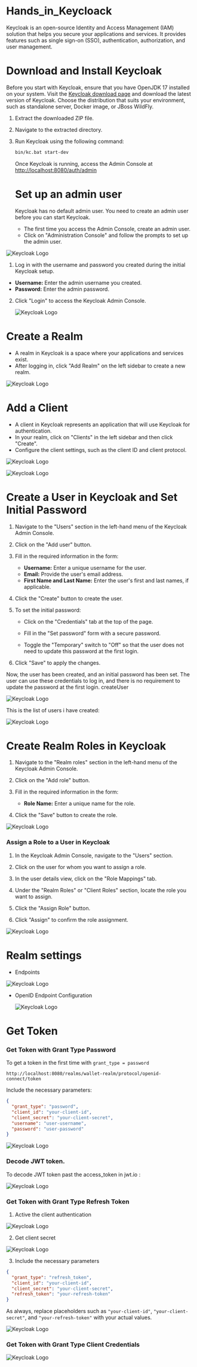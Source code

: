 # Hands_in_Keycloack

Keycloak is an open-source Identity and Access Management (IAM) solution that helps you secure your applications and services. It provides features such as single sign-on (SSO), authentication, authorization, and user management.

# Download and Install Keycloak
 Before you start with Keycloak, ensure that you have OpenJDK 17 installed on your system.
 Visit the [Keycloak download page](https://www.keycloak.org/downloads.html) and download the latest version of Keycloak. Choose the distribution that suits your environment, such as standalone server, Docker image, or JBoss WildFly.
1. Extract the downloaded ZIP file.
2. Navigate to the extracted directory.
3. Run Keycloak using the following command:

    ```bash
    bin/kc.bat start-dev
    ```
    Once Keycloak is running, access the Admin Console at [http://localhost:8080/auth/admin](http://localhost:8080/auth/admin)

    # Set up an admin user
   Keycloak has no default admin user. You need to create an admin user before you can start Keycloak.
   - The first time you access the Admin Console, create an admin user.
   - Click on "Administration Console" and follow the prompts to set up the admin user.

  ![Keycloak Logo](keyCloak/consoleAdmin.png)
  
  1. Log in with the username and password you created during the initial Keycloak setup.

   - **Username:** Enter the admin username you created.
   - **Password:** Enter the admin password.

2. Click "Login" to access the Keycloak Admin Console.
   
   ![Keycloak Logo](keyCloak/verify.png)

  # Create a Realm
  - A realm in Keycloak is a space where your applications and services exist.
  - After logging in, click "Add Realm" on the left sidebar to create a new realm.
    
![Keycloak Logo](keyCloak/createRealm.png)

# Add a Client
- A client in Keycloak represents an application that will use Keycloak for authentication.
- In your realm, click on "Clients" in the left sidebar and then click "Create".
- Configure the client settings, such as the client ID and client protocol.

![Keycloak Logo](keyCloak/createClient.png)

![Keycloak Logo](keyCloak/createClient2.png)


# Create a User in Keycloak and Set Initial Password

1. Navigate to the "Users" section in the left-hand menu of the Keycloak Admin Console.

2. Click on the "Add user" button.

3. Fill in the required information in the form:

    - **Username:** Enter a unique username for the user.
    - **Email:** Provide the user's email address.
    - **First Name and Last Name:** Enter the user's first and last names, if applicable.

4. Click the "Create" button to create the user.

5. To set the initial password:

    - Click on the "Credentials" tab at the top of the page.

    - Fill in the "Set password" form with a secure password.

    - Toggle the "Temporary" switch to "Off" so that the user does not need to update this password at the first login.

6. Click "Save" to apply the changes.

Now, the user has been created, and an initial password has been set. The user can use these credentials to log in, and there is no requirement to update the password at the first login.
createUser

![Keycloak Logo](keyCloak/createUser.PNG)

This is the list of users i have created:

![Keycloak Logo](keyCloak/ussers.PNG)
# Create Realm Roles in Keycloak

1. Navigate to the "Realm roles" section in the left-hand menu of the Keycloak Admin Console.

2. Click on the "Add role" button.

3. Fill in the required information in the form:

    - **Role Name:** Enter a unique name for the role.

4. Click the "Save" button to create the role.


![Keycloak Logo](keyCloak/createRole.png)

### Assign a Role to a User in Keycloak

1. In the Keycloak Admin Console, navigate to the "Users" section.

2. Click on the user for whom you want to assign a role.

3. In the user details view, click on the "Role Mappings" tab.

4. Under the "Realm Roles" or "Client Roles" section, locate the role you want to assign.

5. Click the "Assign Role" button.

6. Click "Assign" to confirm the role assignment.

![Keycloak Logo](keyCloak/roleToWahiba.PNG)



# Realm settings

- Endpoints

![Keycloak Logo](keyCloak/realmSettings.PNG)

- OpenID Endpoint Configuration

  ![Keycloak Logo](keyCloak/endPoint.PNG)
  
# Get Token
### Get Token with Grant Type Password
To get a token in the first time with ``grant_type = password``

``http://localhost:8080/realms/wallet-realm/protocol/openid-connect/token``

Include the necessary parameters:

```json
{
  "grant_type": "password",
  "client_id": "your-client-id",
  "client_secret": "your-client-secret",
  "username": "user-username",
  "password": "user-password"
}

```

![Keycloak Logo](keyCloak/getToken.PNG)

### Decode JWT token.
To decode JWT token past the access_token in jwt.io :

![Keycloak Logo](keyCloak/encoded.PNG)

### Get Token with Grant Type Refresh Token
1. Active the client authentication

![Keycloak Logo](keyCloak/config.PNG)

2. Get client secret

![Keycloak Logo](keyCloak/secret.PNG) 

3. Include the necessary parameters

```json
{
  "grant_type": "refresh_token",
  "client_id": "your-client-id",
  "client_secret": "your-client-secret",
  "refresh_token": "your-refresh-token"
}
```

As always, replace placeholders such as `"your-client-id"`, `"your-client-secret"`, and `"your-refresh-token"` with your actual values.

![Keycloak Logo](keyCloak/refresh_token.PNG) 

### Get Token with Grant Type Client Credentials

![Keycloak Logo](keyCloak/credential2.PNG) 


